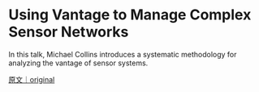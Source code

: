 
# Using Vantage to Manage Complex Sensor Networks

In this talk, Michael Collins introduces a systematic methodology for analyzing the vantage of sensor systems.

[原文｜original](https://insights.sei.cmu.edu/library/using-vantage-to-manage-complex-sensor-networks/)
        